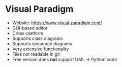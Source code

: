 # Visual Paradigm

* Website: https://www.visual-paradigm.com/
* GUI-based editor
* Cross-platform
* Supports class diagrams
* Supports sequence diagrams
* Very extensive functionality
* Files not readable in git
* Free version does **not** support UML -> Python code
